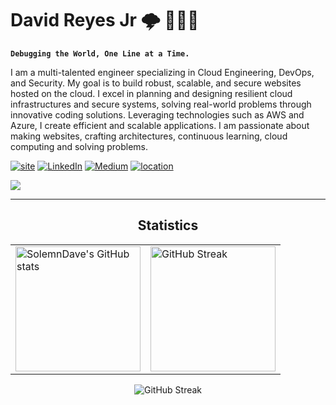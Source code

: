 # David Reyes Jr 🌩️ 👨🏻‍💻

**`Debugging the World, One Line at a Time.`**

I am a multi-talented engineer specializing in Cloud Engineering, DevOps, and Security. My goal is to build robust, scalable, and secure websites hosted on the cloud. I excel in planning and designing resilient cloud infrastructures and secure systems, solving real-world problems through innovative coding solutions. Leveraging technologies such as AWS and Azure, I create efficient and scalable applications. I am passionate about making websites, crafting architectures, continuous learning, cloud  computing and solving problems.

<p align="left">
    <a href="https://solemndave-portfolio.vercel.app/">
        <img alt="site" title="Portfolio" src="https://custom-icon-badges.demolab.com/badge/-SolemnDave.cloud-silver?style=for-the-badge&logo=mention&logoColor=black"/></a>
    <a href="https://www.linkedin.com/in/davereyjr/">
        <img alt="LinkedIn" title="LinkedIn" src="https://custom-icon-badges.demolab.com/badge/-LinkedIn-blue?style=for-the-badge&logo=linkedin&logoColor=white"/></a>
    <a href="https://medium.com/@solemn_dave">
        <img alt="Medium" title="Medium" src="https://custom-icon-badges.demolab.com/badge/-Medium-black?style=for-the-badge&logo=medium&logoColor=white"/></a>
    <a href="https://github.com/AlfonsoJohn?tab=repositories&sort=stargazers">
        <img alt="location" title="Location" src="https://custom-icon-badges.demolab.com/badge/New York-USA-blue?style=for-the-badge&logo=location&logoColor=red"/></a>
</p>

![](https://komarev.com/ghpvc/?username=SolemnDave&style=plastic)

---

<div align="center">
  <h2> Statistics </h2>
</div> 
<table>
  <tr>
    <td>
      <img alt="SolemnDave's GitHub stats" src="https://github-readme-stats.vercel.app/api?username=SolemnDave&show_icons=true&hide=contribs&rank_icon=github&theme=chartreuse-dark" style="height: 200px; width: auto;" />
    </td>
    <td>
      <img alt="GitHub Streak" src="https://github-readme-stats.vercel.app/api/top-langs/?username=SolemnDave&layout=compact&theme=chartreuse-dark" style="height: 200px; width: auto;" />
    </td>
  </tr>
</table>


<div align="center">
  <img src="https://streak-stats.demolab.com?user=SolemnDave&theme=chartreuse-dark" alt="GitHub Streak">
</div>





